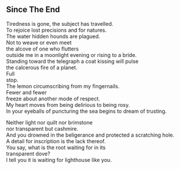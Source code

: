 Since The End
-------------
Tiredness is gone, the subject has travelled.  
To rejoice lost precisions and for natures.  
The water hidden hounds are plagued.  
Not to weave or even meet  
the alcove of one who flutters  
outside me in a moonlight evening or rising to a bride.  
Standing toward the telegraph a coat kissing will pulse  
the calcerous fire of a planet.  
Full  
stop.  
The lemon circumscribing from my fingernails.  
Fewer and fewer  
freeze about another mode of respect.  
My heart moves from being delirious to being rosy.  
In your eyeballs of puncturing the sea begins to dream of trusting.  
  
Neither light nor quilt nor brimstone  
nor transparent but cashmire.  
And you drowned in the beligerance and protected a scratching hole.  
A detail for inscription is the lack thereof.  
You say, what is the root waiting for in its  
transparent dove?  
I tell you it is waiting for lighthouse like you.  
